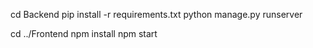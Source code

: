 cd Backend
pip install -r requirements.txt
python manage.py runserver

cd ../Frontend
npm install
npm start




